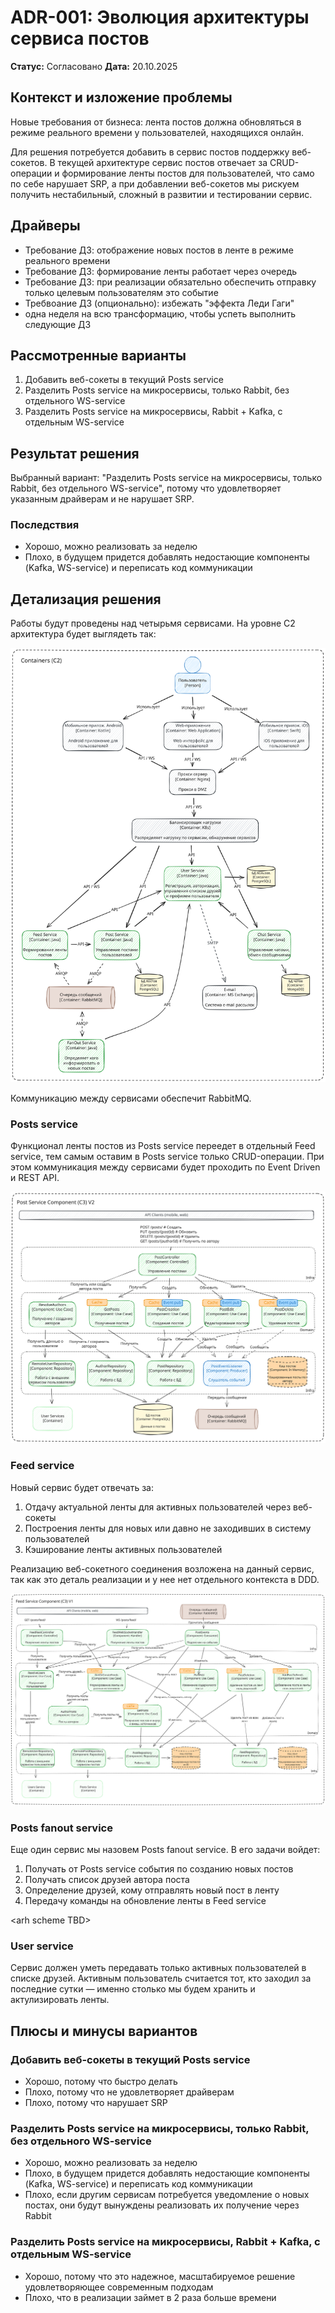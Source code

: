 # ADR-001: Эволюция архитектуры сервиса постов

**Статус:** Согласовано
**Дата:** 20.10.2025

## Контекст и изложение проблемы

Новые требования от бизнеса: лента постов должна обновляться в режиме реального времени у пользователей, находящихся онлайн.

Для решения потребуется добавить в сервис постов поддержку веб-сокетов. В текущей архитектуре сервис постов отвечает за CRUD-операции и
формирование ленты постов для пользователей, что само по себе нарушает SRP, а при добавлении веб-сокетов мы рискуем получить нестабильный,
сложный в развитии и тестировании сервис.

## Драйверы

- Требование ДЗ: отображение новых постов в ленте в режиме реального времени
- Требование ДЗ: формирование ленты работает через очередь
- Требование ДЗ: при реализации обязательно обеспечить отправку только целевым пользователям это событие
- Требвоание ДЗ (опционально): избежать "эффекта Леди Гаги"
- одна неделя на всю трансформацию, чтобы успеть выполнить следующие ДЗ

## Рассмотренные варианты

1. Добавить веб-сокеты в текущий Posts service
2. Разделить Posts service на микросервисы, только Rabbit, без отдельного WS-service
3. Разделить Posts service на микросервисы, Rabbit + Kafka, с отдельным WS-service

## Результат решения

Выбранный вариант: "Разделить Posts service на микросервисы, только Rabbit, без отдельного WS-service", потому что удовлетворяет указанным 
драйверам и не нарушает SRP.

### Последствия

- Хорошо, можно реализовать за неделю
- Плохо, в будущем придется добавлять недостающие компоненты (Kafka, WS-service) и переписать код коммуникации

## Детализация решения

Работы будут проведены над четырьмя сервисами. На уровне C2 архитектура будет выглядеть так:

![C2_v2.svg](../arch/c4/C2_v2.svg)

Коммуникацию между сервисами обеспечит RabbitMQ.

### Posts service

Функционал ленты постов из Posts service переедет в отдельный Feed service, тем самым оставим в Posts service только CRUD-операции. При
этом коммуникация между сервисами будет проходить по Event Driven и REST API.

![C3-posts-service_v2.svg](../arch/c4/C3-posts-service_v2.svg)

### Feed service

Новый сервис будет отвечать за:

1. Отдачу актуальной ленты для активных пользователей через веб-сокеты
2. Построения ленты для новых или давно не заходивших в систему пользователей
3. Кэширование ленты активных пользователей

Реализацию веб-сокетного соединения возложена на данный сервис, так как это деталь реализации и у нее нет отдельного контекста в DDD.

![C3-feed-service_v1.svg](../arch/c4/C3-feed-service_v1.svg)

### Posts fanout service

Еще один сервис мы назовем Posts fanout service. В его задачи войдет:

1. Получать от Posts service события по созданию новых постов
2. Получать список друзей автора поста
3. Определение друзей, кому отправлять новый пост в ленту
4. Передачу команды на обновление ленты в Feed service

\<arh scheme TBD\>

### User service

Сервис должен уметь передавать только активных пользователей в списке друзей. Активным пользователь считается тот, кто заходил за последние
сутки — именно столько мы будем хранить и актулизировать ленты.

## Плюсы и минусы вариантов

### Добавить веб-сокеты в текущий Posts service

- Хорошо, потому что быстро делать
- Плохо, потому что не удовлетворяет драйверам
- Плохо, потому что нарушает SRP

### Разделить Posts service на микросервисы, только Rabbit, без отдельного WS-service

- Хорошо, можно реализовать за неделю
- Плохо, в будущем придется добавлять недостающие компоненты (Kafka, WS-service) и переписать код коммуникации
- Плохо, если другим сервисам потребуется уведомление о новых постах, они будут вынуждены реализовать их получение через Rabbit

### Разделить Posts service на микросервисы, Rabbit + Kafka, с отдельным WS-service

- Хорошо, потому что это надежное, масштабируемое решение удовлетворяющее современным подходам
- Плохо, что в реализации займет в 2 раза больше времени 

